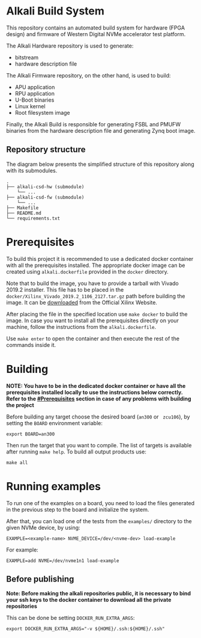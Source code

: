 # Alkali Build System

This repository contains an automated build system for hardware (FPGA design)
and firmware of Western Digital NVMe accelerator test platform.

The Alkali Hardware repository is used to generate:
* bitstream
* hardware description file

The Alkali Firmware repository, on the other hand, is used to build:
* APU application
* RPU application
* U-Boot binaries
* Linux kernel
* Root filesystem image

Finally, the Alkali Build is responsible for generating FSBL and PMUFW
binaries from the hardware description file and generating Zynq boot image.

## Repository structure

The diagram below presents the simplified structure of this repository along with its submodules.
```
.
├── alkali-csd-hw (submodule)
    └── ...
├── alkali-csd-fw (submodule)
    └── ...
├── Makefile
├── README.md
└── requirements.txt
```

# Prerequisites

To build this project it is recommended to use a dedicated docker container
with all the prerequisites installed. The appropriate docker image can be
created using `alkali.dockerfile` provided in the `docker` directory.

Note that to build the image, you have to provide a tarball with Vivado 2019.2
installer. This file has to be placed in the
`docker/Xilinx_Vivado_2019.2_1106_2127.tar.gz` path before building the image.
It can be [downloaded](https://www.xilinx.com/member/forms/download/xef.html?filename=Xilinx_Vivado_2019.2_1106_2127.tar.gz)
from the Official Xilinx Website.

After placing the file in the specified location use `make docker` to build
the image. In case you want to install all the prerequisites directly on
your machine, follow the instructions from the `alkali.dockerfile`.

Use `make enter` to open the container and then execute the rest of
the commands inside it.

# Building

**NOTE: You have to be in the dedicated docker container or have all
the prerequisites installed locally to use the instructions below correctly.
Refer to the [#Prerequisites](#prerequisites) section in case of any problems
with building the project**

Before building any target choose the desired board (`an300` or ` zcu106`),
by setting the `BOARD` environment variable:
```
export BOARD=an300
```

Then run the target that you want to compile. The list of targets is available
after running `make help`. To build all output products use:
```
make all
```

# Running examples

To run one of the examples on a board, you need to load the files generated in
the previous step to the board and initialize the system.

After that, you can load one of the tests from the `examples/` directory
to the given NVMe device, by using:

```
EXAMPLE=<example-name> NVME_DEVICE=/dev/<nvme-dev> load-example
```
For example:
```
EXAMPLE=add NVME=/dev/nvme1n1 load-example
```

## Before publishing

**Note: Before making the alkali repositories public, it is necessary
to bind your ssh keys to the docker container to download
all the private repositories**

This can be done be setting `DOCKER_RUN_EXTRA_ARGS`:
```
export DOCKER_RUN_EXTRA_ARGS="-v ${HOME}/.ssh:${HOME}/.ssh"
```
